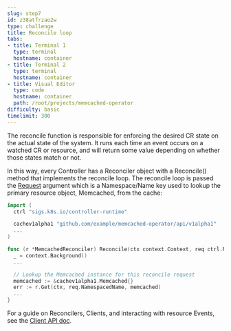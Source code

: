 ```yaml
---
slug: step7
id: z38atfrzao2w
type: challenge
title: Reconcile loop
tabs:
- title: Terminal 1
  type: terminal
  hostname: container
- title: Terminal 2
  type: terminal
  hostname: container
- title: Visual Editor
  type: code
  hostname: container
  path: /root/projects/memcached-operator
difficulty: basic
timelimit: 300
---
```

The reconcile function is responsible for enforcing the desired CR state on the actual state of the system. It runs each time an event occurs on a watched CR or resource, and will return some value depending on whether those states match or not.

In this way, every Controller has a Reconciler object with a Reconcile() method that implements the reconcile loop. The reconcile loop is passed the [Request](https://pkg.go.dev/sigs.k8s.io/controller-runtime/pkg/reconcile#Request) argument which is a Namespace/Name key used to lookup the primary resource object, Memcached, from the cache:

```go
import (
  ctrl "sigs.k8s.io/controller-runtime"

  cachev1alpha1 "github.com/example/memcached-operator/api/v1alpha1"
  ...
)

func (r *MemcachedReconciler) Reconcile(ctx context.Context, req ctrl.Request) (ctrl.Result, error) {
  _ = context.Background()
  ...

  // Lookup the Memcached instance for this reconcile request
  memcached := &cachev1alpha1.Memcached{}
  err := r.Get(ctx, req.NamespacedName, memcached)
  ...
}
```

For a guide on Reconcilers, Clients, and interacting with resource Events, see the [Client API doc](https://sdk.operatorframework.io/docs/building-operators/golang/references/client/).
